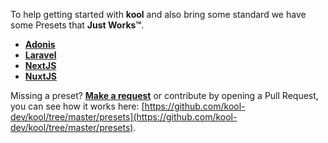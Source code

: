 To help getting started with **kool** and also bring some standard we have some Presets that **Just Works™**.

- **[Adonis](/docs/3-Presets/2-Adonis.md)**
- **[Laravel](/docs/3-Presets/3-Laravel.md)**
- **[NextJS](/docs/3-Presets/4-NextJS.md)**
- **[NuxtJS](/docs/3-Presets/5-NuxtJS.md)**

Missing a preset? **[Make a request](https://github.com/kool-dev/kool/issues/new)** or contribute by opening a Pull Request, you can see
how it works here: [https://github.com/kool-dev/kool/tree/master/presets](https://github.com/kool-dev/kool/tree/master/presets).
